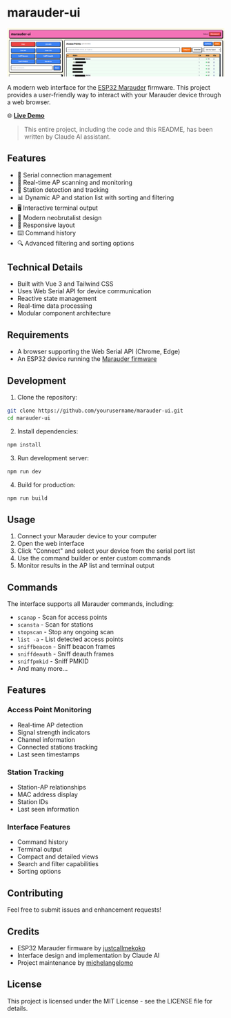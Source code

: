 # marauder-ui

![Marauder Web Interface Screenshot](docs/homepage.png)

A modern web interface for the [ESP32 Marauder](https://github.com/justcallmekoko/ESP32Marauder) firmware. This project provides a user-friendly way to interact with your Marauder device through a web browser.

🌐 **[Live Demo](https://michelangelomo.github.io/marauder-ui/)**

> This entire project, including the code and this README, has been written by Claude AI assistant.

## Features

- 🔌 Serial connection management
- 📡 Real-time AP scanning and monitoring
- 👥 Station detection and tracking
- 📊 Dynamic AP and station list with sorting and filtering
- 🖥️ Interactive terminal output
- 🎨 Modern neobrutalist design
- 📱 Responsive layout
- ⌨️ Command history
- 🔍 Advanced filtering and sorting options

## Technical Details

- Built with Vue 3 and Tailwind CSS
- Uses Web Serial API for device communication
- Reactive state management
- Real-time data processing
- Modular component architecture

## Requirements

- A browser supporting the Web Serial API (Chrome, Edge)
- An ESP32 device running the [Marauder firmware](https://github.com/justcallmekoko/ESP32Marauder)

## Development

1. Clone the repository:
```bash
git clone https://github.com/yourusername/marauder-ui.git
cd marauder-ui
```

2. Install dependencies:
```bash
npm install
```

3. Run development server:
```bash
npm run dev
```

4. Build for production:
```bash
npm run build
```

## Usage

1. Connect your Marauder device to your computer
2. Open the web interface
3. Click "Connect" and select your device from the serial port list
4. Use the command builder or enter custom commands
5. Monitor results in the AP list and terminal output

## Commands

The interface supports all Marauder commands, including:

- `scanap` - Scan for access points
- `scansta` - Scan for stations
- `stopscan` - Stop any ongoing scan
- `list -a` - List detected access points
- `sniffbeacon` - Sniff beacon frames
- `sniffdeauth` - Sniff deauth frames
- `sniffpmkid` - Sniff PMKID
- And many more...

## Features

### Access Point Monitoring
- Real-time AP detection
- Signal strength indicators
- Channel information
- Connected stations tracking
- Last seen timestamps

### Station Tracking
- Station-AP relationships
- MAC address display
- Station IDs
- Last seen information

### Interface Features
- Command history
- Terminal output
- Compact and detailed views
- Search and filter capabilities
- Sorting options

## Contributing

Feel free to submit issues and enhancement requests!

## Credits

- ESP32 Marauder firmware by [justcallmekoko](https://github.com/justcallmekoko)
- Interface design and implementation by Claude AI
- Project maintenance by [michelangelomo](https://github.com/michelangelomo)

## License

This project is licensed under the MIT License - see the LICENSE file for details.